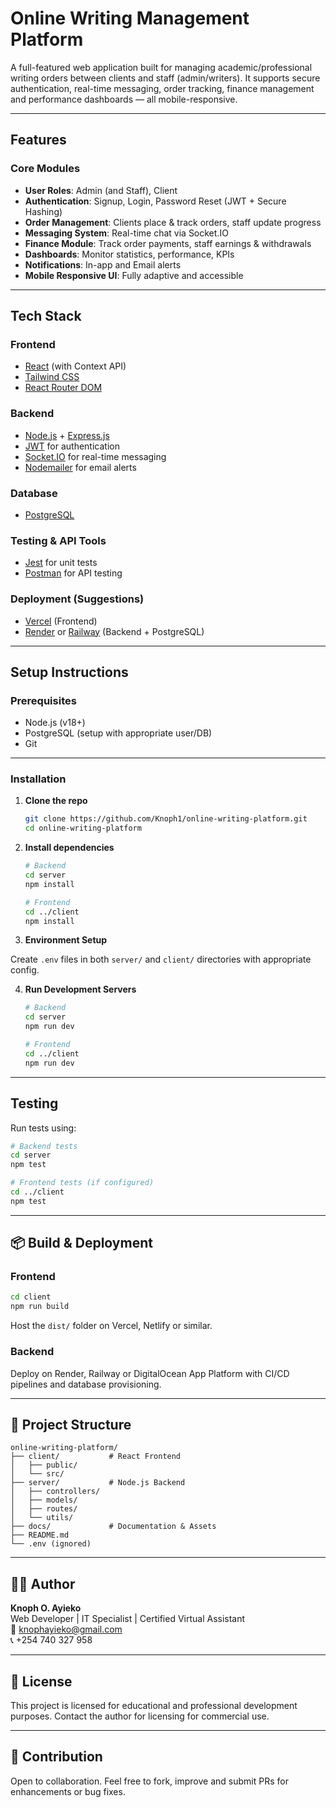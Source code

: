 # Online Writing Management Platform

A full-featured web application built for managing academic/professional writing orders between clients and staff (admin/writers). It supports secure authentication, real-time messaging, order tracking, finance management and performance dashboards — all mobile-responsive.

---

## Features

### Core Modules
- **User Roles**: Admin (and Staff), Client
- **Authentication**: Signup, Login, Password Reset (JWT + Secure Hashing)
- **Order Management**: Clients place & track orders, staff update progress
- **Messaging System**: Real-time chat via Socket.IO
- **Finance Module**: Track order payments, staff earnings & withdrawals
- **Dashboards**: Monitor statistics, performance, KPIs
- **Notifications**: In-app and Email alerts
- **Mobile Responsive UI**: Fully adaptive and accessible

---

## Tech Stack

### Frontend
- [React](https://reactjs.org/) (with Context API)
- [Tailwind CSS](https://tailwindcss.com/)
- [React Router DOM](https://reactrouter.com/)

### Backend
- [Node.js](https://nodejs.org/) + [Express.js](https://expressjs.com/)
- [JWT](https://jwt.io/) for authentication
- [Socket.IO](https://socket.io/) for real-time messaging
- [Nodemailer](https://nodemailer.com/) for email alerts

### Database
- [PostgreSQL](https://www.postgresql.org/)

### Testing & API Tools
- [Jest](https://jestjs.io/) for unit tests
- [Postman](https://www.postman.com/) for API testing

### Deployment (Suggestions)
- [Vercel](https://vercel.com/) (Frontend)
- [Render](https://render.com/) or [Railway](https://railway.app/) (Backend + PostgreSQL)

---

## Setup Instructions

### Prerequisites
- Node.js (v18+)
- PostgreSQL (setup with appropriate user/DB)
- Git

---

### Installation

1. **Clone the repo**
   ```bash
   git clone https://github.com/Knoph1/online-writing-platform.git
   cd online-writing-platform
   ```

2. **Install dependencies**

   ```bash
   # Backend
   cd server
   npm install
   ```

   ```bash
   # Frontend
   cd ../client
   npm install
   ```

3. **Environment Setup**

Create `.env` files in both `server/` and `client/` directories with appropriate config.

4. **Run Development Servers**
   ```bash
   # Backend
   cd server
   npm run dev
   ```

   ```bash
   # Frontend
   cd ../client
   npm run dev
   ```

---

## Testing

Run tests using:

```bash
# Backend tests
cd server
npm test

# Frontend tests (if configured)
cd ../client
npm test
```

---

## 📦 Build & Deployment

### Frontend

```bash
cd client
npm run build
```
Host the `dist/` folder on Vercel, Netlify or similar.

### Backend

Deploy on Render, Railway or DigitalOcean App Platform with CI/CD pipelines and database provisioning.

---

## 📁 Project Structure

```
online-writing-platform/
├── client/           # React Frontend
│   ├── public/
│   └── src/
├── server/           # Node.js Backend
│   ├── controllers/
│   ├── models/
│   ├── routes/
│   └── utils/
├── docs/             # Documentation & Assets
├── README.md
└── .env (ignored)
```

---

## 🧑‍💼 Author

**Knoph O. Ayieko**  
Web Developer | IT Specialist | Certified Virtual Assistant  
📧 knophayieko@gmail.com  
📞 +254 740 327 958  

---

## 📄 License

This project is licensed for educational and professional development purposes. Contact the author for licensing for commercial use.

---

## 🙌 Contribution

Open to collaboration. Feel free to fork, improve and submit PRs for enhancements or bug fixes.

